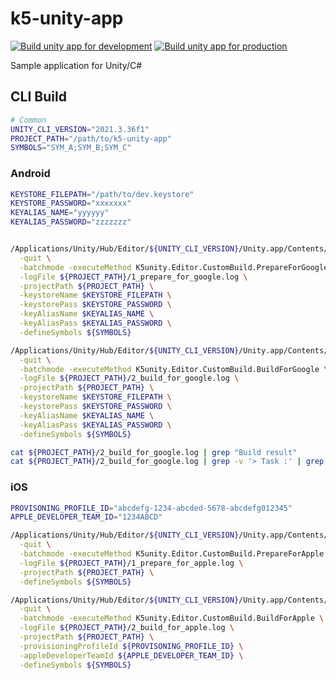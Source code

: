 k5-unity-app
==============

[![Build unity app for development](https://github.com/kuronekomichael/k5-unity-app/actions/workflows/development-build.yml/badge.svg)](https://github.com/kuronekomichael/k5-unity-app/actions/workflows/development-build.yml)
[![Build unity app for production](https://github.com/kuronekomichael/k5-unity-app/actions/workflows/production-build.yml/badge.svg)](https://github.com/kuronekomichael/k5-unity-app/actions/workflows/production-build.yml)

Sample application for Unity/C#

## CLI Build

```sh
# Common
UNITY_CLI_VERSION="2021.3.36f1"
PROJECT_PATH="/path/to/k5-unity-app"
SYMBOLS="SYM_A;SYM_B;SYM_C"
```

### Android

```sh
KEYSTORE_FILEPATH="/path/to/dev.keystore"
KEYSTORE_PASSWORD="xxxxxxx"
KEYALIAS_NAME="yyyyyy"
KEYALIAS_PASSWORD="zzzzzzz"


/Applications/Unity/Hub/Editor/${UNITY_CLI_VERSION}/Unity.app/Contents/MacOS/Unity \
  -quit \
  -batchmode -executeMethod K5unity.Editor.CustomBuild.PrepareForGoogle \
  -logFile ${PROJECT_PATH}/1_prepare_for_google.log \
  -projectPath ${PROJECT_PATH} \
  -keystoreName $KEYSTORE_FILEPATH \
  -keystorePass $KEYSTORE_PASSWORD \
  -keyAliasName $KEYALIAS_NAME \
  -keyAliasPass $KEYALIAS_PASSWORD \
  -defineSymbols ${SYMBOLS}

/Applications/Unity/Hub/Editor/${UNITY_CLI_VERSION}/Unity.app/Contents/MacOS/Unity \
  -quit \
  -batchmode -executeMethod K5unity.Editor.CustomBuild.BuildForGoogle \
  -logFile ${PROJECT_PATH}/2_build_for_google.log \
  -projectPath ${PROJECT_PATH} \
  -keystoreName $KEYSTORE_FILEPATH \
  -keystorePass $KEYSTORE_PASSWORD \
  -keyAliasName $KEYALIAS_NAME \
  -keyAliasPass $KEYALIAS_PASSWORD \
  -defineSymbols ${SYMBOLS}

cat ${PROJECT_PATH}/2_build_for_google.log | grep "Build result"
cat ${PROJECT_PATH}/2_build_for_google.log | grep -v '> Task :' | grep -v '> Configure project :' | grep -E "^\s*> "
```

### iOS

```sh
PROVISONING_PROFILE_ID="abcdefg-1234-abcded-5678-abcdefg012345"
APPLE_DEVELOPER_TEAM_ID="1234ABCD"

/Applications/Unity/Hub/Editor/${UNITY_CLI_VERSION}/Unity.app/Contents/MacOS/Unity \
  -quit \
  -batchmode -executeMethod K5unity.Editor.CustomBuild.PrepareForApple \
  -logFile ${PROJECT_PATH}/1_prepare_for_apple.log \
  -projectPath ${PROJECT_PATH} \
  -defineSymbols ${SYMBOLS}

/Applications/Unity/Hub/Editor/${UNITY_CLI_VERSION}/Unity.app/Contents/MacOS/Unity \
  -quit \
  -batchmode -executeMethod K5unity.Editor.CustomBuild.BuildForApple \
  -logFile ${PROJECT_PATH}/2_build_for_apple.log \
  -projectPath ${PROJECT_PATH} \
  -provisioningProfileId ${PROVISONING_PROFILE_ID} \
  -appleDeveloperTeamId ${APPLE_DEVELOPER_TEAM_ID} \
  -defineSymbols ${SYMBOLS}
```
